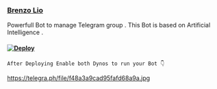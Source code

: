 ### [Brenzo Lio](https://t.me/BrenzoLio_Bot)

 Powerfull Bot to manage Telegram group . This Bot is based on Artificial Intelligence .

#### [![Deploy](https://www.herokucdn.com/deploy/button.svg)](https://heroku.com/deploy?template=https://github.com/DevelopedBots/Brenzo-Lio-Bot)

```After Deploying Enable both Dynos to run your Bot 👇```


https://telegra.ph/file/f48a3a9cad95fafd68a9a.jpg


